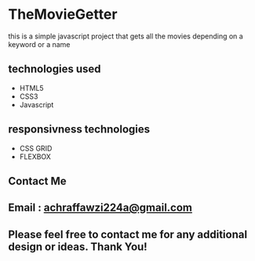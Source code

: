 # TheMovieGetter
this is a simple javascript project that gets all the movies depending on a keyword or a name

## technologies used
- HTML5
- CSS3
- Javascript

## responsivness technologies
- CSS GRID
- FLEXBOX

## Contact Me
  ## Email : achraffawzi224a@gmail.com
 
## Please feel free to contact me for any additional design or ideas. Thank You!
